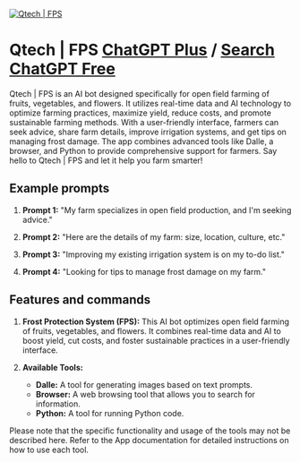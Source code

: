 
[![Qtech | FPS](https://files.oaiusercontent.com/file-QOl8YL9mIlBJLt1IF7HXu57m?se=2123-10-17T13%3A45%3A25Z&sp=r&sv=2021-08-06&sr=b&rscc=max-age%3D31536000%2C%20immutable&rscd=attachment%3B%20filename%3DQtech%2520FPS.png&sig=zp3XcAjoUdnV/b7mTIuaNwx%2BCazYnyiYPJEtYIHs6LE%3D)](https://chat.openai.com/g/g-GcHJH3VJP-qtech-fps)

# Qtech | FPS [ChatGPT Plus](https://chat.openai.com/g/g-GcHJH3VJP-qtech-fps) / [Search ChatGPT Free](https://gptcall.net/index.html#/?search=Qtech%20%7C%20FPS)

Qtech | FPS is an AI bot designed specifically for open field farming of fruits, vegetables, and flowers. It utilizes real-time data and AI technology to optimize farming practices, maximize yield, reduce costs, and promote sustainable farming methods. With a user-friendly interface, farmers can seek advice, share farm details, improve irrigation systems, and get tips on managing frost damage. The app combines advanced tools like Dalle, a browser, and Python to provide comprehensive support for farmers. Say hello to Qtech | FPS and let it help you farm smarter!

## Example prompts

1. **Prompt 1:** "My farm specializes in open field production, and I'm seeking advice."

2. **Prompt 2:** "Here are the details of my farm: size, location, culture, etc."

3. **Prompt 3:** "Improving my existing irrigation system is on my to-do list."

4. **Prompt 4:** "Looking for tips to manage frost damage on my farm."


## Features and commands

1. **Frost Protection System (FPS):** This AI bot optimizes open field farming of fruits, vegetables, and flowers. It combines real-time data and AI to boost yield, cut costs, and foster sustainable practices in a user-friendly interface.

2. **Available Tools:**
    - **Dalle:** A tool for generating images based on text prompts.
    - **Browser:** A web browsing tool that allows you to search for information.
    - **Python:** A tool for running Python code.

Please note that the specific functionality and usage of the tools may not be described here. Refer to the App documentation for detailed instructions on how to use each tool.


